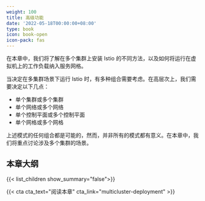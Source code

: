 ```yaml
---
weight: 100
title: 高级功能
date: '2022-05-18T00:00:00+08:00'
type: book
icon: book-open
icon-pack: fas
---
```


在本章中，我们将了解在多个集群上安装 Istio 的不同方法，以及如何将运行在虚拟机上的工作负载纳入服务网格。

当决定在多集群场景下运行 Istio 时，有多种组合需要考虑。在高层次上，我们需要决定以下几点：

- 单个集群或多个集群
- 单个网络或多个网络
- 单个控制平面或多个控制平面
- 单个网格或多个网格

上述模式的任何组合都是可能的，然而，并非所有的模式都有意义。在本章中，我们将重点讨论涉及多个集群的场景。

## 本章大纲

{{< list_children show_summary="false">}}

{{< cta cta_text="阅读本章" cta_link="multicluster-deployment" >}}
